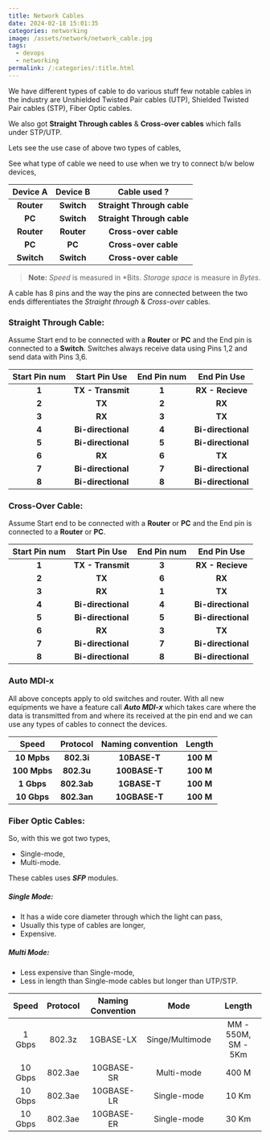 ```yaml
---
title: Network Cables
date: 2024-02-18 15:01:35
categories: networking
image: /assets/network/network_cable.jpg
tags:
  - devops
  - networking
permalink: /:categories/:title.html
---
```

We have different types of cable to do various stuff few notable cables in the industry are Unshielded Twisted Pair cables (UTP), Shielded Twisted Pair cables (STP), Fiber Optic cables.

We also got **Straight Through cables** & **Cross-over cables** which falls under STP/UTP.

Lets see the use case of above two types of cables,

See what type of cable we need to use when we try to connect b/w below devices,

| **Device A** | **Device B** | **Cable used ?** |
| :--: | :--: | :--: |
| **Router** | **Switch** | **Straight Through cable** |
| **PC** | **Switch** | **Straight Through cable** |
| **Router** | **Router** | **Cross-over cable** |
| **PC** | **PC** | **Cross-over cable** |
| **Switch** | **Switch** | **Cross-over cable** |

> **Note:**
> *Speed* is measured in *Bits.
> *Storage space* is measure in *Bytes*.


A cable has 8 pins and the way the pins are connected between the two ends differentiates the *Straight through* & *Cross-over* cables.
### Straight Through Cable:

Assume Start end to be connected with a **Router** or **PC** and the End pin is connected to a **Switch**. Switches always receive data using Pins 1,2 and send data with Pins 3,6.

| **Start Pin num** | **Start Pin Use** | **End Pin num** | **End Pin Use** |
| :--: | :--: | :--: | :--: |
| **1** | **TX - Transmit** | **1** | **RX - Recieve** |
| **2** | **TX** | **2** | **RX** |
| **3** | **RX** | **3** | **TX** |
| **4** | **Bi-directional** | **4** | **Bi-directional** |
| **5** | **Bi-directional** | **5** | **Bi-directional** |
| **6** | **RX** | **6** | **TX** |
| **7** | **Bi-directional** | **7** | **Bi-directional** |
| **8** | **Bi-directional** | **8** | **Bi-directional** |

### Cross-Over Cable:

Assume Start end to be connected with a **Router** or **PC** and the End pin is connected to a **Router** or **PC**.

| **Start Pin num** | **Start Pin Use** | **End Pin num** | **End Pin Use** |
| :--: | :--: | :--: | :--: |
| **1** | **TX - Transmit** | **3** | **RX - Recieve** |
| **2** | **TX** | **6** | **RX** |
| **3** | **RX** | **1** | **TX** |
| **4** | **Bi-directional** | **4** | **Bi-directional** |
| **5** | **Bi-directional** | **5** | **Bi-directional** |
| **6** | **RX** | **3** | **TX** |
| **7** | **Bi-directional** | **7** | **Bi-directional** |
| **8** | **Bi-directional** | **8** | **Bi-directional** |

### Auto MDI-x

All above concepts apply to old switches and router. With all new equipments we have a feature call ***Auto MDI-x*** which takes care where the data is transmitted from and where its received at the pin end and we can use any types of cables to connect the devices. 

| **Speed** | **Protocol** | **Naming convention** | **Length** |
| :--: | :--: | :--: | :--: |
| **10 Mpbs** | **802.3i** | **10BASE-T** | **100 M** |
| **100 Mpbs** | **802.3u** | **100BASE-T** | **100 M** |
| **1 Gbps** | **802.3ab** | **1GBASE-T** | **100 M** |
| **10 Gbps** | **802.3an** | **10GBASE-T** | **100 M** |
### Fiber Optic Cables:

So, with this we got two types,

- Single-mode,
- Multi-mode.

These cables uses ***SFP*** modules.
##### Single Mode:

- It has a wide core diameter through which the light can pass,
- Usually this type of cables are longer,
- Expensive.
##### Multi Mode:

- Less expensive than Single-mode,
- Less in length than Single-mode cables but longer than UTP/STP.

| Speed | Protocol | Naming Convention | Mode | Length |
| :--: | :--: | :--: | :--: | :--: |
| 1 Gbps | 802.3z | 1GBASE-LX | Singe/Multimode | MM - 550M, SM - 5Km |
| 10 Gbps | 802.3ae | 10GBASE-SR | Multi-mode | 400 M |
| 10 Gbps | 802.3ae | 10GBASE-LR | Single-mode | 10 Km |
| 10 Gbps | 802.3ae | 10GBASE-ER | Single-mode | 30 Km |
